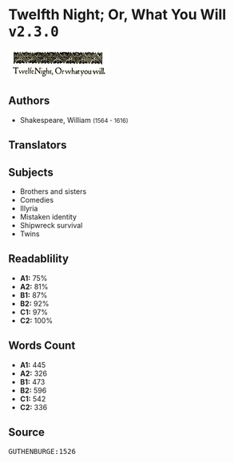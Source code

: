 # Twelfth Night; Or, What You Will <kbd>v2.3.0</kbd>

![](./cover.medium.jpg "")

## Authors


 - Shakespeare, William <small>(1564 - 1616)</small>

## Translators



## Subjects


 - Brothers and sisters
 - Comedies
 - Illyria
 - Mistaken identity
 - Shipwreck survival
 - Twins

## Readablility


 - **A1:** 75%
 - **A2:** 81%
 - **B1:** 87%
 - **B2:** 92%
 - **C1:** 97%
 - **C2:** 100%

## Words Count


 - **A1:** 445
 - **A2:** 326
 - **B1:** 473
 - **B2:** 596
 - **C1:** 542
 - **C2:** 336

## Source


<kbd>GUTHENBURGE:1526</kbd>
